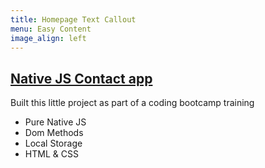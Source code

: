```yaml
---
title: Homepage Text Callout
menu: Easy Content
image_align: left
---
```


## [Native JS Contact app](https://soltonbaev.com/projects/contacts-web-app)

Built this little project as part of a coding bootcamp training

- Pure Native JS
- Dom Methods
- Local Storage
- HTML & CSS
